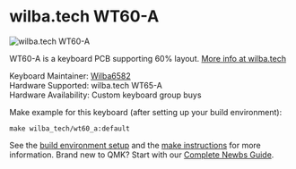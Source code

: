 # wilba.tech WT60-A

![wilba.tech WT60-A](https://cdn.shopify.com/s/files/1/0015/5084/3975/products/no.160_PCB_1_of_1_2d7414ed-7cc5-46a5-b245-6fb7a197232d_720x.jpg?v=1546475122)

WT60-A is a keyboard PCB supporting 60% layout. [More info at wilba.tech](https://wilba.tech/)

Keyboard Maintainer: [Wilba6582](https://github.com/Wilba6582)  
Hardware Supported: wilba.tech WT65-A  
Hardware Availability: Custom keyboard group buys

Make example for this keyboard (after setting up your build environment):

    make wilba_tech/wt60_a:default

See the [build environment setup](https://docs.qmk.fm/#/getting_started_build_tools) and the [make instructions](https://docs.qmk.fm/#/getting_started_make_guide) for more information. Brand new to QMK? Start with our [Complete Newbs Guide](https://docs.qmk.fm/#/newbs).